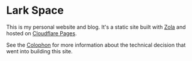 # Lark Space

This is my personal website and blog. It's a static site built with
[Zola](https://www.getzola.org/) and hosted on [Cloudflare
Pages](https://developers.cloudflare.com/pages).

See the [Colophon](https://lark.gay/colophon/) for more information about the
technical decision that went into building this site.
